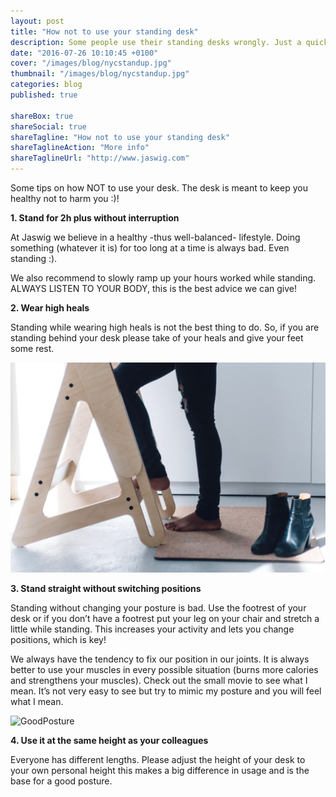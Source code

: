 ```yaml
---
layout: post
title: "How not to use your standing desk"
description: Some people use their standing desks wrongly. Just a quick wrap up of how you shouldn't use yours!
date: "2016-07-26 10:10:45 +0100"
cover: "/images/blog/nycstandup.jpg"
thumbnail: "/images/blog/nycstandup.jpg"
categories: blog
published: true

shareBox: true
shareSocial: true
shareTagline: "How not to use your standing desk"
shareTaglineAction: "More info"
shareTaglineUrl: "http://www.jaswig.com"
---
```


Some tips on how NOT to use your desk. The desk is meant to keep you healthy not to harm you :)!
<!--more-->

**1. Stand for 2h plus without interruption**

At Jaswig we believe in a healthy -thus well-balanced- lifestyle. Doing something (whatever it is) for too long at a time is always bad. Even standing :).

We also recommend to slowly ramp up  your hours worked while standing. ALWAYS LISTEN TO YOUR BODY, this is the best advice we can give!

**2. Wear high heals**

Standing while wearing high heals is not the best thing to do. So, if you are standing behind your desk please take of your heals and give your feet some rest.

![NoHeels](/images/blog/noheels.jpg)

**3. Stand straight without switching positions**

Standing without changing your posture is bad. Use the footrest of your desk or if you don’t have a footrest put your leg on your chair and stretch a little while standing. This increases your activity and lets you change positions, which is key!

We always have the tendency to fix our position in our joints. It is always better to use your muscles in every possible situation (burns more calories and strengthens your muscles). Check out the small movie to see what I mean. It’s not very easy to see but try to mimic my posture and you will feel what I mean.

![GoodPosture](/images/blog/giphy-1.gif)

**4. Use it at the same height as your colleagues**

Everyone has different lengths. Please adjust the height of your desk to your own personal height this makes a big difference in usage and is the base for a good posture.
